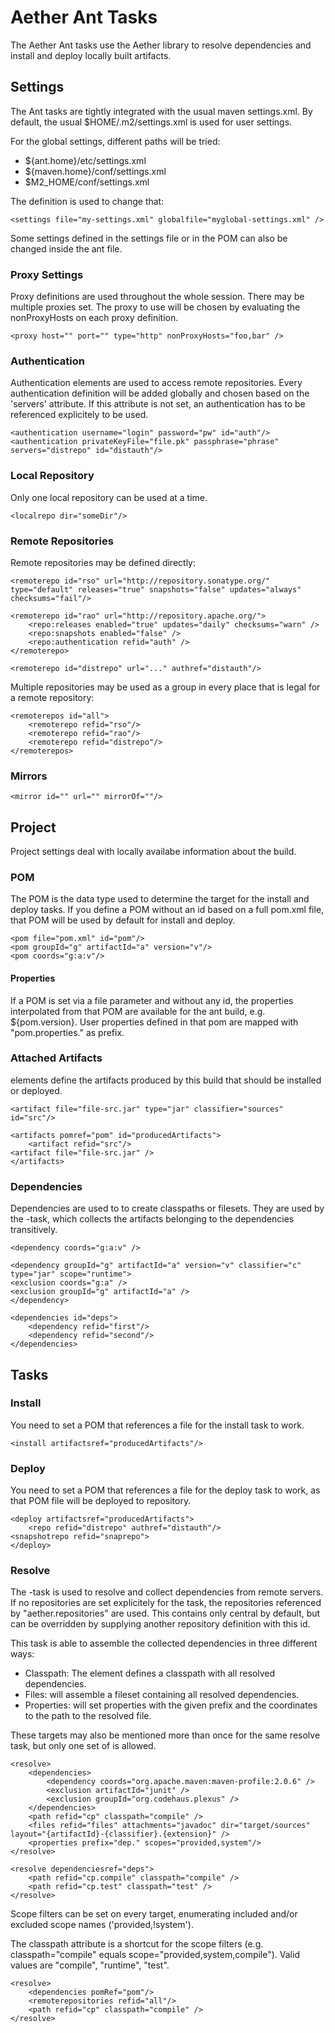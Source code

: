# Aether Ant Tasks

The Aether Ant tasks use the Aether library to resolve dependencies and install and deploy locally built artifacts.

## Settings

The Ant tasks are tightly integrated with the usual maven settings.xml. By
default, the usual $HOME/.m2/settings.xml is used for user settings. 

For the global settings, different paths will be tried:

* ${ant.home}/etc/settings.xml
* ${maven.home}/conf/settings.xml
* $M2_HOME/conf/settings.xml

The <settings/> definition is used to change that:
    
    <settings file="my-settings.xml" globalfile="myglobal-settings.xml" />

Some settings defined in the settings file or in the POM can also be changed inside the ant file.

### Proxy Settings

Proxy definitions are used throughout the whole session. There may be multiple
proxies set. The proxy to use will be chosen by evaluating the nonProxyHosts on
each proxy definition.

    <proxy host="" port="" type="http" nonProxyHosts="foo,bar" />

### Authentication

Authentication elements are used to access remote repositories. Every
authentication definition will be added globally and chosen based on the
'servers' attribute. If this attribute is not set, an authentication has to be
referenced explicitely to be used.

    <authentication username="login" password="pw" id="auth"/>
    <authentication privateKeyFile="file.pk" passphrase="phrase" servers="distrepo" id="distauth"/>

### Local Repository

Only one local repository can be used at a time.

    <localrepo dir="someDir"/>

### Remote Repositories

Remote repositories may be defined directly:

    <remoterepo id="rso" url="http://repository.sonatype.org/" type="default" releases="true" snapshots="false" updates="always" checksums="fail"/>

    <remoterepo id="rao" url="http://repository.apache.org/">
        <repo:releases enabled="true" updates="daily" checksums="warn" />
        <repo:snapshots enabled="false" />
        <repo:authentication refid="auth" />
    </remoterepo>

    <remoterepo id="distrepo" url="..." authref="distauth"/>

Multiple repositories may be used as a group in every place that is legal for a
remote repository:

    <remoterepos id="all">
        <remoterepo refid="rso"/>
        <remoterepo refid="rao"/>
        <remoterepo refid="distrepo"/>
    </remoterepos>

### Mirrors

    <mirror id="" url="" mirrorOf=""/>

## Project

Project settings deal with locally availabe information about the build.

### POM

The POM is the data type used to determine the target for the install and
deploy tasks. If you define a POM without an id based on a full pom.xml file,
that POM will be used by default for install and deploy.

    <pom file="pom.xml" id="pom"/>
    <pom groupId="g" artifactId="a" version="v"/>
    <pom coords="g:a:v"/>

#### Properties

If a POM is set via a file parameter and without any id, the properties
interpolated from that POM are available for the ant build, e.g.
${pom.version}. User properties defined in that pom are mapped with
"pom.properties." as prefix.

### Attached Artifacts

<artifact> elements define the artifacts produced by this build that should be installed or deployed.

    <artifact file="file-src.jar" type="jar" classifier="sources" id="src"/>

    <artifacts pomref="pom" id="producedArtifacts">
        <artifact refid="src"/>
	<artifact file="file-src.jar" />
    </artifacts>

### Dependencies

Dependencies are used to to create classpaths or filesets. They are used by
the <resolve>-task, which collects the artifacts belonging to the dependencies
transitively.

    <dependency coords="g:a:v" />

    <dependency groupId="g" artifactId="a" version="v" classifier="c" type="jar" scope="runtime">
	<exclusion coords="g:a" />
	<exclusion groupId="g" artifactId="a" />
    </dependency>

    <dependencies id="deps">
    	<dependency refid="first"/>
    	<dependency refid="second"/>
    </dependencies>

## Tasks



### Install

You need to set a POM that references a file for the install task to work.

    <install artifactsref="producedArtifacts"/>

### Deploy

You need to set a POM that references a file for the deploy task to work, as that POM file will be deployed to repository.

    <deploy artifactsref="producedArtifacts">
        <repo refid="distrepo" authref="distauth"/>
	<snapshotrepo refid="snaprepo">
    </deploy>

### Resolve

The <resolve>-task is used to resolve and collect dependencies from remote
servers. If no repositories are set explicitely for the task, the repositories
referenced by "aether.repositories" are used. This contains only central by
default, but can be overridden by supplying another repository definition with
this id. 


This task is able to assemble the collected dependencies in three different ways:

* Classpath: The <path> element defines a classpath with all resolved dependencies.
* Files: <files> will assemble a fileset containing all resolved dependencies.
* Properties: <properties> will set properties with the given prefix and the coordinates to the path to the resolved file.

These targets may also be mentioned more than once for the same resolve task,
but only one set of <dependencies/> is allowed.

    <resolve>
        <dependencies>
            <dependency coords="org.apache.maven:maven-profile:2.0.6" />
            <exclusion artifactId="junit" />
            <exclusion groupId="org.codehaus.plexus" />
        </dependencies>
        <path refid="cp" classpath="compile" />
        <files refid="files" attachments="javadoc" dir="target/sources" layout="{artifactId}-{classifier}.{extension}" />
        <properties prefix="dep." scopes="provided,system"/>
    </resolve>

    <resolve dependenciesref="deps">
        <path refid="cp.compile" classpath="compile" />
        <path refid="cp.test" classpath="test" />
    </resolve>

Scope filters can be set on every target, enumerating included and/or excluded
scope names ('provided,!system').

The classpath attribute is a shortcut for the scope filters (e.g.
classpath="compile" equals scope="provided,system,compile"). Valid values are
"compile", "runtime", "test".

    <resolve>
        <dependencies pomRef="pom"/>
        <remoterepositories refid="all"/>
        <path refid="cp" classpath="compile" />
    </resolve>

